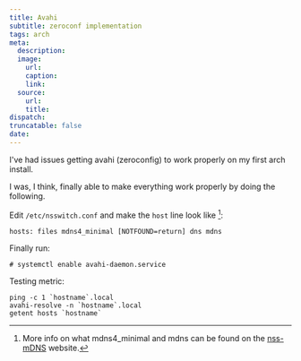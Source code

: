 ```yaml
---
title: Avahi
subtitle: zeroconf implementation
tags: arch
meta:
  description:
  image:
    url:
    caption:
    link:
  source:
    url:
    title:
dispatch:
truncatable: false
date:
---
```


I've had issues getting avahi (zeroconfig) to work properly on my first arch install.

I was, I think, finally able to make everything work properly by doing the following.

Edit `/etc/nsswitch.conf` and make the `host` line look like [^mDNS]:

	hosts: files mdns4_minimal [NOTFOUND=return] dns mdns

Finally run:

	# systemctl enable avahi-daemon.service

Testing metric:

	ping -c 1 `hostname`.local
	avahi-resolve -n `hostname`.local
	getent hosts `hostname`

 [^mDNS]: More info on what mdns4_minimal and mdns can be found on the [nss-mDNS](http://0pointer.de/lennart/projects/nss-mdns/) website.
